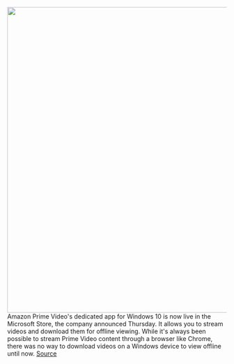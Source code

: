 <img src='https://cdn.vox-cdn.com/thumbor/36JGHcq9unI4XTLonbxpoWtKpL4=/0x0:1880x879/1200x800/filters:focal(790x290:1090x590)/cdn.vox-cdn.com/uploads/chorus_image/image/67011926/amazon_prime_video_windows.0.jpg' width='700px' /><br/>
Amazon Prime Video's dedicated app for Windows 10 is now live in the Microsoft Store, the company announced Thursday. It allows you to stream videos and download them for offline viewing. While it's always been possible to stream Prime Video content through a browser like Chrome, there was no way to download videos on a Windows device to view offline until now.
<a href='https://www.theverge.com/2020/7/2/21311538/amazon-prime-video-windows-10-app-desktop'> Source <a/>